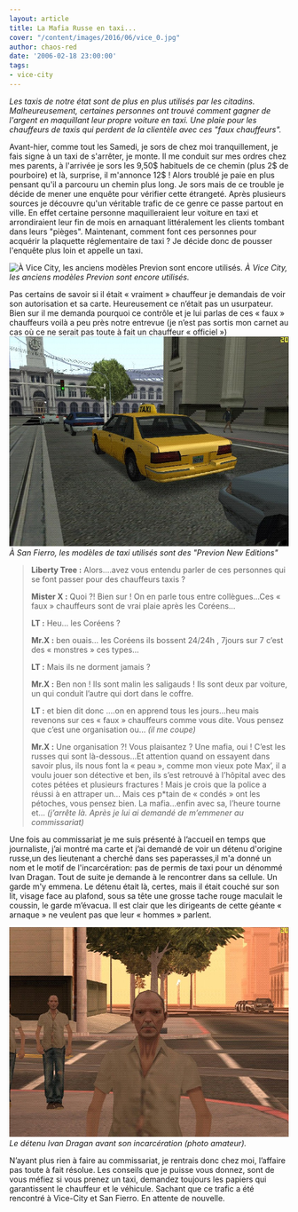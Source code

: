 ```yaml
---
layout: article
title: La Mafia Russe en taxi...
cover: "/content/images/2016/06/vice_0.jpg"
author: chaos-red
date: '2006-02-18 23:00:00'
tags:
- vice-city
---
```


_Les taxis de notre état sont de plus en plus utilisés par les citadins. Malheureusement, certaines personnes ont trouvé comment gagner de l'argent en maquillant leur propre voiture en taxi. Une plaie pour les chauffeurs de taxis qui perdent de la clientèle avec ces "faux chauffeurs"._

Avant-hier, comme tout les Samedi, je sors de chez moi tranquillement, je fais signe à un taxi de s'arrêter, je monte. Il me conduit sur mes ordres chez mes parents, à l'arrivée je sors les 9,50$ habituels de ce chemin (plus 2$ de pourboire) et là, surprise, il m'annonce 12$ ! Alors troublé je paie en plus pensant qu'il a parcouru un chemin plus long. Je sors mais de ce trouble je décide de mener une enquête pour vérifier cette étrangeté. Après plusieurs sources je découvre qu'un véritable trafic de ce genre ce passe partout en ville. En effet certaine personne maquilleraient leur voiture en taxi et arrondiraient leur fin de mois en arnaquant littéralement les clients tombant dans leurs "pièges". Maintenant, comment font ces personnes pour acquérir la plaquette réglementaire de taxi ? Je décide donc de pousser l'enquête plus loin et appelle un taxi.

![À Vice City, les anciens modèles Previon sont encore utilisés.](/content/images/2005/01/vice_1.jpg)
_À Vice City, les anciens modèles Previon sont encore utilisés._

Pas certains de savoir si il était « vraiment » chauffeur je demandais de voir son autorisation et sa carte. Heureusement ce n’était pas un usurpateur. Bien sur il me demanda pourquoi ce contrôle et je lui parlas de ces « faux » chauffeurs voilà a peu près notre entrevue (je n’est pas sortis mon carnet au cas où ce ne serait pas toute à fait un chauffeur « officiel »)
![À San Fierro, les modèles de taxi utilisés sont des "Previon New Editions"](/content/images/2005/01/cabi.jpg)
_À San Fierro, les modèles de taxi utilisés sont des "Previon New Editions"_

> **Liberty Tree :** Alors….avez vous entendu parler de ces personnes qui se font passer pour des chauffeurs taxis ?
> 
> **Mister X :** Quoi ?! Bien sur ! On en parle tous entre collègues…Ces « faux » chauffeurs sont de vrai plaie après les Coréens…
> 
> **LT :** Heu… les Coréens ?
> 
> **Mr.X :** ben ouais… les Coréens ils bossent 24/24h , 7jours sur 7 c’est des « monstres » ces types…
> 
> **LT :** Mais ils ne dorment jamais ?
> 
> **Mr.X :** Ben non ! Ils sont malin les saligauds ! Ils sont deux par voiture, un qui conduit l’autre qui dort dans le coffre.
> 
> **LT :** et bien dit donc ....on en apprend tous les jours...heu mais revenons sur ces « faux » chauffeurs comme vous dite. Vous pensez que c’est une organisation ou… _(il me coupe)_
> 
> **Mr.X :** Une organisation ?! Vous plaisantez ? Une mafia, oui ! C’est les russes qui sont là-dessous…Et attention quand on essayent dans savoir plus, ils nous font la « peau », comme mon vieux pote Max’, il a voulu jouer son détective et ben, ils s’est retrouvé à l’hôpital avec des cotes pétées et plusieurs fractures ! Mais je crois que la police a réussi à en attraper un… Mais ces p\*tain de « condés » ont les pétoches, vous pensez bien. La mafia…enfin avec sa, l’heure tourne et… _(j’arrête là. Après je lui ai demandé de m’emmener au commissariat)_

Une fois au commissariat je me suis présenté à l’accueil en temps que journaliste, j’ai montré ma carte et j’ai demandé de voir un détenu d'origine russe,un des lieutenant a cherché dans ses paperasses,il m'a donné un nom et le motif de l'incarcération: pas de permis de taxi pour un dénommé Ivan Dragan. Tout de suite je demande à le rencontrer dans sa cellule. Un garde m'y emmena. Le détenu était là, certes, mais il était couché sur son lit, visage face au plafond, sous sa tête une grosse tache rouge maculait le coussin, le garde m’évacua. Il est clair que les dirigeants de cette géante « arnaque » ne veulent pas que leur « hommes » parlent.

![Le détenu Ivan Dragan avant son incarcération (photo amateur).](/content/images/2005/01/moch.jpg)
_Le détenu Ivan Dragan avant son incarcération (photo amateur)._

N’ayant plus rien à faire au commissariat, je rentrais donc chez moi, l’affaire pas toute à fait résolue. Les conseils que je puisse vous donnez, sont de vous méfiez si vous prenez un taxi, demandez toujours les papiers qui garantissent le chauffeur et le véhicule. Sachant que ce trafic a été rencontré à Vice-City et San Fierro. En attente de nouvelle.